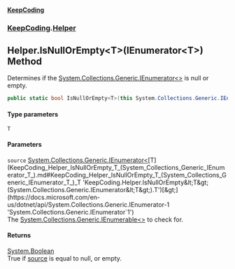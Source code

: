 #### [KeepCoding](index.md 'index')
### [KeepCoding](KeepCoding.md 'KeepCoding').[Helper](KeepCoding_Helper.md 'KeepCoding.Helper')
## Helper.IsNullOrEmpty&lt;T&gt;(IEnumerator&lt;T&gt;) Method
Determines if the [System.Collections.Generic.IEnumerator&lt;&gt;](https://docs.microsoft.com/en-us/dotnet/api/System.Collections.Generic.IEnumerator-1 'System.Collections.Generic.IEnumerator`1') is null or empty.  
```csharp
public static bool IsNullOrEmpty<T>(this System.Collections.Generic.IEnumerator<T> source);
```
#### Type parameters
<a name='KeepCoding_Helper_IsNullOrEmpty_T_(System_Collections_Generic_IEnumerator_T_)_T'></a>
`T`  
  
#### Parameters
<a name='KeepCoding_Helper_IsNullOrEmpty_T_(System_Collections_Generic_IEnumerator_T_)_source'></a>
`source` [System.Collections.Generic.IEnumerator&lt;](https://docs.microsoft.com/en-us/dotnet/api/System.Collections.Generic.IEnumerator-1 'System.Collections.Generic.IEnumerator`1')[T](KeepCoding_Helper_IsNullOrEmpty_T_(System_Collections_Generic_IEnumerator_T_).md#KeepCoding_Helper_IsNullOrEmpty_T_(System_Collections_Generic_IEnumerator_T_)_T 'KeepCoding.Helper.IsNullOrEmpty&lt;T&gt;(System.Collections.Generic.IEnumerator&lt;T&gt;).T')[&gt;](https://docs.microsoft.com/en-us/dotnet/api/System.Collections.Generic.IEnumerator-1 'System.Collections.Generic.IEnumerator`1')  
The [System.Collections.Generic.IEnumerable&lt;&gt;](https://docs.microsoft.com/en-us/dotnet/api/System.Collections.Generic.IEnumerable-1 'System.Collections.Generic.IEnumerable`1') to check for.
  
#### Returns
[System.Boolean](https://docs.microsoft.com/en-us/dotnet/api/System.Boolean 'System.Boolean')  
True if [source](KeepCoding_Helper_IsNullOrEmpty_T_(System_Collections_Generic_IEnumerator_T_).md#KeepCoding_Helper_IsNullOrEmpty_T_(System_Collections_Generic_IEnumerator_T_)_source 'KeepCoding.Helper.IsNullOrEmpty&lt;T&gt;(System.Collections.Generic.IEnumerator&lt;T&gt;).source') is equal to null, or empty.
